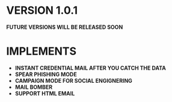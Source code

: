 # VERSION 1.0.1 
**FUTURE VERSIONS WILL BE RELEASED SOON**
# IMPLEMENTS
- **INSTANT CREDENTIAL MAIL AFTER YOU CATCH THE DATA**
- **SPEAR PHISHING MODE**
- **CAMPAIGN MODE FOR SOCIAL ENGIGNERING**
- **MAIL BOMBER**
- **SUPPORT HTML EMAIL**
